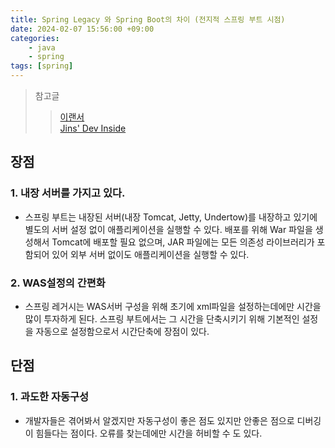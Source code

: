 ```yaml
---
title: Spring Legacy 와 Spring Boot의 차이 (전지적 스프링 부트 시점)
date: 2024-02-07 15:56:00 +09:00
categories: 
    - java
    - spring
tags: [spring]
---
```

>  참고글
>  >[이랜서](https://www.elancer.co.kr/blog/view?seq=158)  
>  >[Jins' Dev Inside](https://jins-dev.tistory.com/entry/Spring-legacy-%EC%99%80-Spring-boot-%EC%9D%98-%EC%B0%A8%EC%9D%B4%EC%A0%90)

## 장점
### 1. 내장 서버를 가지고 있다.  
* 스프링 부트는 내장된 서버(내장 Tomcat, Jetty, Undertow)를 내장하고 있기에 별도의 서버 설정 없이 애플리케이션을 실행할 수 있다.  배포를 위해 War 파일을 생성해서 Tomcat에 배포할 필요 없으며, JAR 파일에는 모든 의존성 라이브러리가 포함되어 있어 외부 서버 없이도 애플리케이션을 실행할 수 있다.

### 2. WAS설정의 간편화
* 스프링 레거시는 WAS서버 구성을 위해 초기에 xml파일을 설정하는데에만 시간을 많이 투자하게 된다.  스프링 부트에서는 그 시간을 단축시키기 위해 기본적인 설정을 자동으로 설정함으로서 시간단축에 장점이 있다.

## 단점 
### 1. 과도한 자동구성
* 개발자들은 겪어봐서 알겠지만 자동구성이 좋은 점도 있지만 안좋은 점으로 디버깅이 힘들다는 점이다.  오류를 찾는데에만 시간을 허비할 수 도 있다.
